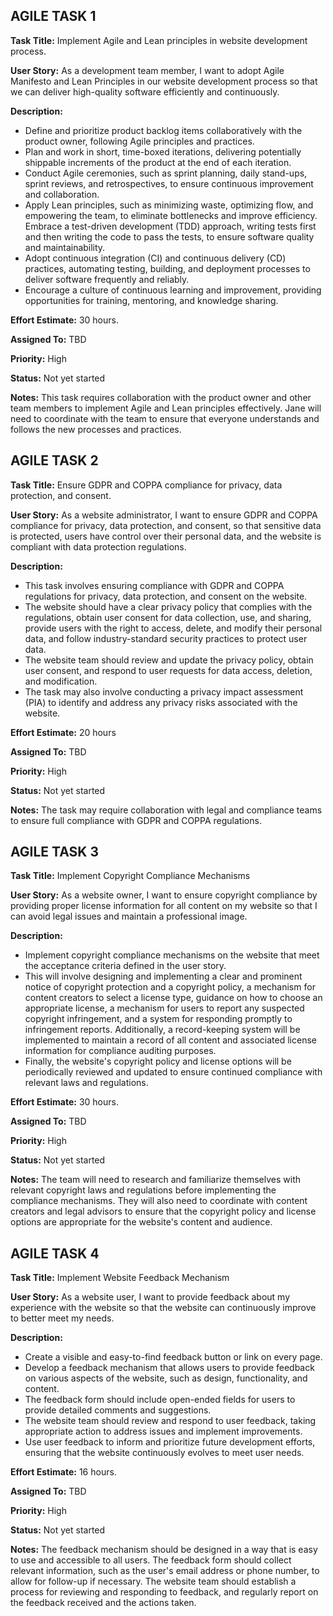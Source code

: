 
## AGILE TASK 1

**Task Title:** Implement Agile and Lean principles in website development process.

**User Story:** As a development team member, I want to adopt Agile Manifesto and Lean Principles in our website development process so that we can deliver high-quality software efficiently and continuously.

**Description:**
* Define and prioritize product backlog items collaboratively with the product owner, following Agile principles and practices. 
* Plan and work in short, time-boxed iterations, delivering potentially shippable increments of the product at the end of each iteration. 
* Conduct Agile ceremonies, such as sprint planning, daily stand-ups, sprint reviews, and retrospectives, to ensure continuous improvement and collaboration. 
* Apply Lean principles, such as minimizing waste, optimizing flow, and empowering the team, to eliminate bottlenecks and improve efficiency. Embrace a test-driven development (TDD) approach, writing tests first and then writing the code to pass the tests, to ensure software quality and maintainability. 
* Adopt continuous integration (CI) and continuous delivery (CD) practices, automating testing, building, and deployment processes to deliver software frequently and reliably. 
* Encourage a culture of continuous learning and improvement, providing opportunities for training, mentoring, and knowledge sharing.

**Effort Estimate:** 30 hours.

**Assigned To:** TBD

**Priority:** High

**Status:** Not yet started

**Notes:** This task requires collaboration with the product owner and other team members to implement Agile and Lean principles effectively. Jane will need to coordinate with the team to ensure that everyone understands and follows the new processes and practices.


## AGILE TASK 2

**Task Title:** Ensure GDPR and COPPA compliance for privacy, data protection, and consent.

**User Story:** As a website administrator, I want to ensure GDPR and COPPA compliance for privacy, data protection, and consent, so that sensitive data is protected, users have control over their personal data, and the website is compliant with data protection regulations.

**Description:**
* This task involves ensuring compliance with GDPR and COPPA regulations for privacy, data protection, and consent on the website. 
* The website should have a clear privacy policy that complies with the regulations, obtain user consent for data collection, use, and sharing, provide users with the right to access, delete, and modify their personal data, and follow industry-standard security practices to protect user data. 
* The website team should review and update the privacy policy, obtain user consent, and respond to user requests for data access, deletion, and modification. 
* The task may also involve conducting a privacy impact assessment (PIA) to identify and address any privacy risks associated with the website.

**Effort Estimate:** 20 hours

**Assigned To:** TBD

**Priority:** High

**Status:** Not yet started

**Notes:** The task may require collaboration with legal and compliance teams to ensure full compliance with GDPR and COPPA regulations.


## AGILE TASK 3

**Task Title:** Implement Copyright Compliance Mechanisms

**User Story:** As a website owner, I want to ensure copyright compliance by providing proper license information for all content on my website so that I can avoid legal issues and maintain a professional image.

**Description:**
* Implement copyright compliance mechanisms on the website that meet the acceptance criteria defined in the user story. 
* This will involve designing and implementing a clear and prominent notice of copyright protection and a copyright policy, a mechanism for content creators to select a license type, guidance on how to choose an appropriate license, a mechanism for users to report any suspected copyright infringement, and a system for responding promptly to infringement reports. Additionally, a record-keeping system will be implemented to maintain a record of all content and associated license information for compliance auditing purposes. 
* Finally, the website's copyright policy and license options will be periodically reviewed and updated to ensure continued compliance with relevant laws and regulations.

**Effort Estimate:** 30 hours.

**Assigned To:** TBD

**Priority:** High

**Status:** Not yet started

**Notes:** The team will need to research and familiarize themselves with relevant copyright laws and regulations before implementing the compliance mechanisms. They will also need to coordinate with content creators and legal advisors to ensure that the copyright policy and license options are appropriate for the website's content and audience.


## AGILE TASK 4

**Task Title:** Implement Website Feedback Mechanism

**User Story:** As a website user, I want to provide feedback about my experience with the website so that the website can continuously improve to better meet my needs.

**Description:**
* Create a visible and easy-to-find feedback button or link on every page.
* Develop a feedback mechanism that allows users to provide feedback on various aspects of the website, such as design, functionality, and content.
* The feedback form should include open-ended fields for users to provide detailed comments and suggestions.
* The website team should review and respond to user feedback, taking appropriate action to address issues and implement improvements.
* Use user feedback to inform and prioritize future development efforts, ensuring that the website continuously evolves to meet user needs.

**Effort Estimate:** 16 hours.

**Assigned To:** TBD

**Priority:** High

**Status:** Not yet started

**Notes:** The feedback mechanism should be designed in a way that is easy to use and accessible to all users. The feedback form should collect relevant information, such as the user's email address or phone number, to allow for follow-up if necessary. The website team should establish a process for reviewing and responding to feedback, and regularly report on the feedback received and the actions taken.



